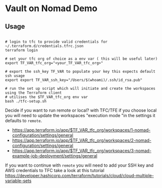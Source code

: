 # Vault on Nomad Demo

## Usage

``` shell

# login to tfc to provide valid credentials for ~/.terraform.d/credentials.tfrc.json
terraform login

# set your tfc org of choice as a env var ( this will be useful later)
export TF_VAR_tfc_org="<your_TF_VAR_tfc_org>"

# export the ssh_key TF_VAR to populate your key this expects default ssh usage
export export TF_VAR_ssh_key="/Users/$(whoami)/.ssh/id_rsa.pub"

# run the set up script which will initiate and create the workspaces using the Terraform client
# utilises the $TF_VAR_tfc_org env var
bash ./tfc-setup.sh

```

Decide if you want to run remote or local? with TFC/TFE if you choose local you will need to update the workspaces "execution mode "in the settings it defaults to `remote`.
* https://app.terraform.io/app/$TF_VAR_tfc_org/workspaces/1-nomad-configuration/settings/general
* https://app.terraform.io/app/$TF_VAR_tfc_org/workspaces/2-nomad-configuration/settings/general
* https://app.terraform.io/app/$TF_VAR_tfc_org/workspaces/3-nomad-example-job-deployment/settings/general

If you want to continue with `remote` you will need to add your SSH key and AWS credentials to TFC take a look at this tutorial <https://developer.hashicorp.com/terraform/tutorials/cloud/cloud-multiple-variable-sets>

